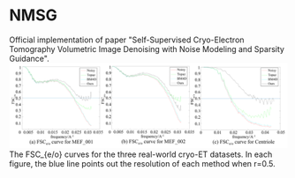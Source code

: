# NMSG
Official implementation of paper "Self-Supervised Cryo-Electron Tomography Volumetric Image Denoising with Noise Modeling and Sparsity Guidance".<br>
![FSCe/o curve](./Figure8.png)
The FSC_{e/o} curves for the three real-world cryo-ET datasets. In each figure, the blue line points out the resolution of each method when r=0.5.
